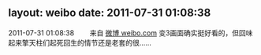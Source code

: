 layout: weibo
date: 2011-07-31 01:08:38
---
<meta name="referrer" content="no-referrer" />

2011-07-31 01:08:38  &nbsp;&nbsp;&nbsp;&nbsp;&nbsp;&nbsp; 来自 <a href="http://weibo.com/" rel="nofollow">微博 weibo.com</a>
变3画面确实挺好看的，但回味起来擎天柱们起死回生的情节还是老套的很…… ​​​
